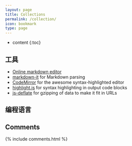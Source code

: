 ```yaml
---
layout: page
title: Collections
permalink: /collection/
icon: bookmark
type: page
---
```


* content
{:toc}

## 工具

* [Online markdown editor](https://jbt.github.io/markdown-editor/)
* [markdown-it](https://github.com/markdown-it/markdown-it) for Markdown parsing
* [CodeMirror](http://codemirror.net/) for the awesome syntax-highlighted editor
* [highlight.js](http://softwaremaniacs.org/soft/highlight/en/) for syntax highlighting in output code blocks
* [js-deflate](https://github.com/dankogai/js-deflate) for gzipping of data to make it fit in URLs


## 编程语言

## Comments

{% include comments.html %}
